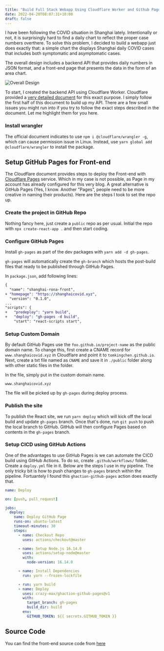 ```yaml
---
title: "Build Full Stack Webapp Using Cloudflare Worker and Github Pages"
date: 2022-04-20T08:07:31+10:00
draft: false
---
```


I have been following the COVID situation in Shanghai lately. Intentionally or not, it is surprisingly hard to find a daily chart to reflect the proper case numbers overthere. To solve this problem, I decided to build a webapp just does exactly that: a simple chart the displays Shanghai daily COVID cases that includes both symptomatic and asymptomatic cases.

The overall design includes a backend API that provides daily numbers in JSON format, and a front-end page that presents the data in the form of an area chart.

![Overall Design](https://tomking-blog-files.s3.ap-southeast-2.amazonaws.com/27-04-2022/shanghaicovid.drawio.png)

To start, I created the backend API using Cloudflare Worker. Cloudflare provided a [very detailed document](https://developers.cloudflare.com/pages/tutorials/build-an-api-with-workers/) for this exact purpose. I simply follow the first half of this document to build up my API. There are a few small issues you might run into if you try to follow the exact steps described in the document. Let me highlight them for you here.

### Install wrangler
The official document indicates to use `npm i @cloudflare/wrangler -g`, which can cause permission issue in Linux. Instead, use `yarn global add @cloudflare/wrangler` to install the package.
## Setup GitHub Pages for Front-end
The Cloudflare document provides steps to deploy the Front-end with [Cloudflare Pages](https://developers.cloudflare.com/pages) service. Which in my case is not possible, as Page in my account has already configured for this very blog. A great alternative is GitHub Pages (Yes, I know. Another "Pages", people need to be more creative in naming their products). Here are the steps I took to set the repo up.

### Create the project in GitHub Repo
Nothing fancy here, just create a `public` repo as per usual. Initial the repo with `npx create-react-app .` and then start coding. 

### Configure GitHub Pages
Install `gh-pages` as part of the dev packages with `yarn add -d gh-pages`. 

`gh-pages` will automatically create the `gh-branch` which hosts the post-build files that ready to be published through GitHub Pages.

In `package.json`, add following lines:
```diff
{
  "name": "shanghai-rona-front",
+ "homepage": "https://shanghaicovid.xyz",
  "version": "0.1.0",
...
"scripts": {
+   "predeploy": "yarn build",
+   "deploy": "gh-pages -d build",
    "start": "react-scripts start",
```

### Setup Custom Domain
By default GitHub Pages use the `foo.github.io/project-name` as the public domain name. To change this, first create a CNAME record for `www.shanghaicovid.xyz` in Cloudflare and point it to `tomkingchen.github.io`. Next, create a txt file named as `CNAME` and save it in `./public` folder along with other static files in the folder.

In the file, simply put in the custom domain name.
```
www.shanghaicovid.xyz
```
The file will be picked up by `gh-pages` during deploy process.

### Publish the site
To publish the React site, we run `yarn deploy` which will kick off the local build and update `gh-pages` branch. Once that's done, run `git push` to push the local branch to GitHub. GitHub will then configure Pages based on contents in the `gh-pages` branch.

### Setup CICD using GitHub Actions
One of the advantages to use GitHub Pages is we can automate the CICD build using GitHub Actions. To do so, create `.github/workflows/` folder. Create a `deploy.yml` file in it. Below are the steps I use in my pipeline. The only tricky bit is how to push changes to `gh-pages` branch within the pipeline. Fortuantely I found this `ghaction-github-pages` action does exactly that.
```yaml
name: Deploy

on: [push, pull_request]

jobs:
  deploy:
    name: Deploy GitHub Page
    runs-on: ubuntu-latest
    timeout-minutes: 30
    steps:
      - name: Checkout Repo
        uses: actions/checkout@master

      - name: Setup Node.js 16.14.0
        uses: actions/setup-node@master
        with:
          node-version: 16.14.0

      - name: Install Dependencies
        run: yarn --frozen-lockfile

      - run: yarn build
      - name: Deploy
        uses: crazy-max/ghaction-github-pages@v1
        with:
          target_branch: gh-pages
          build_dir: build
        env:
          GITHUB_TOKEN: ${{ secrets.GITHUB_TOKEN }}
```

## Source Code
You can find the front-end source code from [here](https://github.com/tomkingchen/shanghai-rona-front)